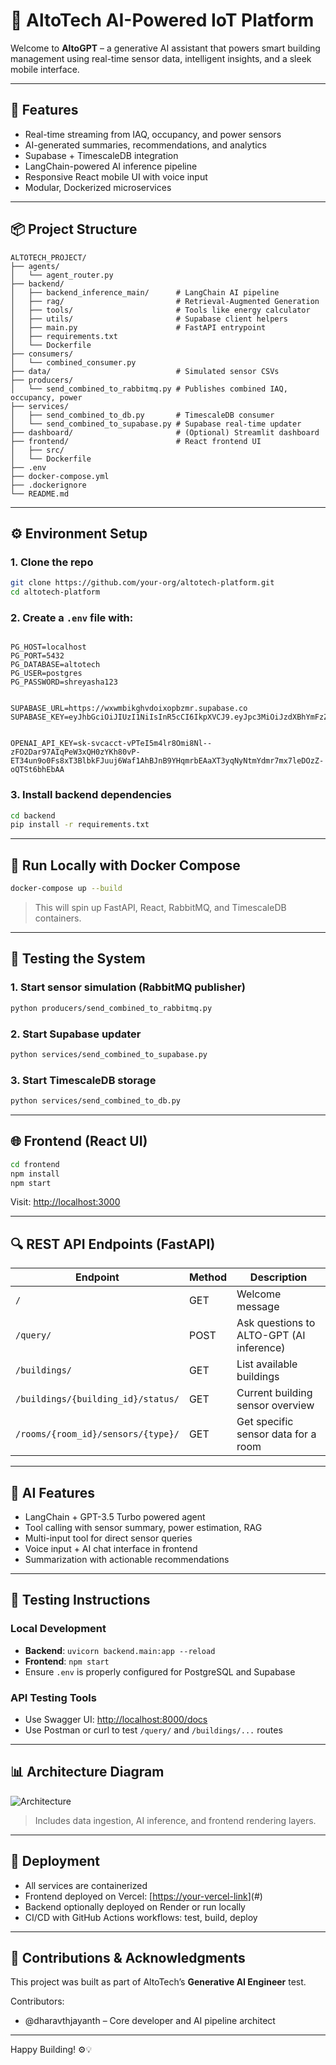 # 🏢 AltoTech AI-Powered IoT Platform

Welcome to **AltoGPT** – a generative AI assistant that powers smart building management using real-time sensor data, intelligent insights, and a sleek mobile interface.

---

## 🚀 Features

- Real-time streaming from IAQ, occupancy, and power sensors
- AI-generated summaries, recommendations, and analytics
- Supabase + TimescaleDB integration
- LangChain-powered AI inference pipeline
- Responsive React mobile UI with voice input
- Modular, Dockerized microservices

---

## 📦 Project Structure

```
ALTOTECH_PROJECT/
├── agents/
│   └── agent_router.py
├── backend/
│   ├── backend_inference_main/      # LangChain AI pipeline
│   ├── rag/                         # Retrieval-Augmented Generation
│   ├── tools/                       # Tools like energy calculator
│   ├── utils/                       # Supabase client helpers
│   ├── main.py                      # FastAPI entrypoint
│   ├── requirements.txt
│   └── Dockerfile
├── consumers/
│   └── combined_consumer.py
├── data/                            # Simulated sensor CSVs
├── producers/
│   └── send_combined_to_rabbitmq.py # Publishes combined IAQ, occupancy, power
├── services/
│   ├── send_combined_to_db.py       # TimescaleDB consumer
│   └── send_combined_to_supabase.py # Supabase real-time updater
├── dashboard/                       # (Optional) Streamlit dashboard
├── frontend/                        # React frontend UI
│   ├── src/
│   └── Dockerfile
├── .env
├── docker-compose.yml
├── .dockerignore
└── README.md
```

---

## ⚙️ Environment Setup

### 1. Clone the repo
```bash
git clone https://github.com/your-org/altotech-platform.git
cd altotech-platform
```

### 2. Create a `.env` file with:
```env

PG_HOST=localhost
PG_PORT=5432
PG_DATABASE=altotech
PG_USER=postgres
PG_PASSWORD=shreyasha123


SUPABASE_URL=https://wxwmbikghvdoixopbzmr.supabase.co
SUPABASE_KEY=eyJhbGciOiJIUzI1NiIsInR5cCI6IkpXVCJ9.eyJpc3MiOiJzdXBhYmFzZSIsInJlZiI6Ind4d21iaWtnaHZkb2l4b3Biem1yIiwicm9sZSI6InNlcnZpY2Vfcm9sZSIsImlhdCI6MTc0NDU2OTc0MiwiZXhwIjoyMDYwMTQ1NzQyfQ.nQ7WmOygKGmc7ecPGa60sU6HUgid6mfUdEuV8yOq6Ns


OPENAI_API_KEY=sk-svcacct-vPTeI5m4lr8Omi8Nl--zFO2Dar97AIqPeW3xQH0zYKh80vP-ET34un9o0Fs8xT3BlbkFJuuj6Waf1AhBJnB9YHqmrbEAaXT3yqNyNtmYdmr7mx7leDOzZ-oQTSt6bhEbAA
```

### 3. Install backend dependencies
```bash
cd backend
pip install -r requirements.txt
```

---

## 🐳 Run Locally with Docker Compose
```bash
docker-compose up --build
```
> This will spin up FastAPI, React, RabbitMQ, and TimescaleDB containers.

---

## 🧪 Testing the System

### 1. Start sensor simulation (RabbitMQ publisher)
```bash
python producers/send_combined_to_rabbitmq.py
```

### 2. Start Supabase updater
```bash
python services/send_combined_to_supabase.py
```

### 3. Start TimescaleDB storage
```bash
python services/send_combined_to_db.py
```

---

## 🌐 Frontend (React UI)
```bash
cd frontend
npm install
npm start
```
Visit: [http://localhost:3000](http://localhost:3000)

---

## 🔍 REST API Endpoints (FastAPI)

| Endpoint                              | Method | Description                                      |
|---------------------------------------|--------|--------------------------------------------------|
| `/`                                   | GET    | Welcome message                                 |
| `/query/`                             | POST   | Ask questions to ALTO-GPT (AI inference)         |
| `/buildings/`                         | GET    | List available buildings                         |
| `/buildings/{building_id}/status/`   | GET    | Current building sensor overview                 |
| `/rooms/{room_id}/sensors/{type}/`   | GET    | Get specific sensor data for a room              |

---

## 🤖 AI Features

- LangChain + GPT-3.5 Turbo powered agent
- Tool calling with sensor summary, power estimation, RAG
- Multi-input tool for direct sensor queries
- Voice input + AI chat interface in frontend
- Summarization with actionable recommendations

---

## 🧪 Testing Instructions

### Local Development

- **Backend**: `uvicorn backend.main:app --reload`
- **Frontend**: `npm start`
- Ensure `.env` is properly configured for PostgreSQL and Supabase

### API Testing Tools

- Use Swagger UI: [http://localhost:8000/docs](http://localhost:8000/docs)
- Use Postman or curl to test `/query/` and `/buildings/...` routes

---

## 📊 Architecture Diagram

![Architecture](./docs/architecture.png)

> Includes data ingestion, AI inference, and frontend rendering layers.

---

## 🚀 Deployment

- All services are containerized
- Frontend deployed on Vercel: [[https://your-vercel-link](https://altogpt-jayanths-projects-3b08736b.vercel.app/)](#)
- Backend optionally deployed on Render or run locally
- CI/CD with GitHub Actions workflows: test, build, deploy

---

## 🧠 Contributions & Acknowledgments

This project was built as part of AltoTech’s **Generative AI Engineer** test.

Contributors:
- @dharavthjayanth – Core developer and AI pipeline architect

---

Happy Building! ⚙️💡
